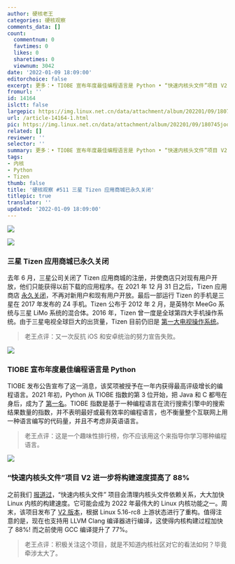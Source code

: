 ```yaml
---
author: 硬核老王
categories: 硬核观察
comments_data: []
count:
  commentnum: 0
  favtimes: 0
  likes: 0
  sharetimes: 0
  viewnum: 3042
date: '2022-01-09 18:09:00'
editorchoice: false
excerpt: 更多：• TIOBE 宣布年度最佳编程语言是 Python • “快速内核头文件”项目 V2 进一步将构建速度提高了 88%
fromurl: ''
id: 14164
islctt: false
largepic: https://img.linux.net.cn/data/attachment/album/202201/09/180745jood56e566t66z4t.jpg
url: /article-14164-1.html
pic: https://img.linux.net.cn/data/attachment/album/202201/09/180745jood56e566t66z4t.jpg.thumb.jpg
related: []
reviewer: ''
selector: ''
summary: 更多：• TIOBE 宣布年度最佳编程语言是 Python • “快速内核头文件”项目 V2 进一步将构建速度提高了 88%
tags:
- 内核
- Python
- Tizen
thumb: false
title: '硬核观察 #511 三星 Tizen 应用商城已永久关闭'
titlepic: true
translator: ''
updated: '2022-01-09 18:09:00'
---
```


![](/data/attachment/album/202201/09/180745jood56e566t66z4t.jpg)


![](/data/attachment/album/202201/09/180758fs6616vtf08dwunz.jpg)


### 三星 Tizen 应用商城已永久关闭


去年 6 月，三星公司关闭了 Tizen 应用商城的注册，并使商店只对现有用户开放，他们只能获得以前下载的应用程序。在 2021 年 12 月 31 日之后，Tizen 应用商店 [永久关闭](https://www.gsmarena.com/samsung_shuts_down_the_tizen_app_store-news-52598.php)，不再对新用户和现有用户开放。最后一部运行 Tizen 的手机是三星在 2017 年发布的 Z4 手机。Tizen 公布于 2012 年 2 月，是英特尔 MeeGo 系统与三星 LiMo 系统的混合体。2016 年，Tizen 曾一度是全球第四大手机操作系统。由于三星电视全球巨大的出货量，Tizen 目前仍旧是 [第一大电视操作系统](https://www.businesswire.com/news/home/20210316005396/en/Strategy-Analytics-Samsungs-Tizen-Smart-TV-Streaming-Platform-Scaled-New-Heights-in-2020)。



> 
> 老王点评：又一次反抗 iOS 和安卓统治的努力宣告失败。
> 
> 
> 


![](/data/attachment/album/202201/09/180807zaa7fsc5n4c7nsg8.jpg)


### TIOBE 宣布年度最佳编程语言是 Python


TIOBE 发布公告宣布了这一消息，该奖项被授予在一年内获得最高评级增长的编程语言。2021 年初，Python 从 TIOBE 指数的第 3 位开始，把 Java 和 C 都甩在身后，成为了 [第一名](https://www.tiobe.com/tiobe-index/)。TIOBE 指数是基于一种编程语言在流行搜索引擎中的搜索结果数量的指数，并不表明最好或最有效率的编程语言，也不衡量整个互联网上用一种语言编写的代码量，并且不考虑非英语语言。



> 
> 老王点评：这是一个趣味性排行榜，你不应该用这个来指导你学习哪种编程语言。
> 
> 
> 


![](/data/attachment/album/202201/09/180824p6j6cqgpdwdcjjoz.jpg)


### “快速内核头文件”项目 V2 进一步将构建速度提高了 88%


之前我们 [报道过](/article-14144-1.html)，“快速内核头文件” 项目会清理内核头文件依赖关系，大大加快 Linux 内核的构建速度。它可能会成为 2022 年最伟大的 Linux 内核功能之一。周末，该项目发布了 [V2 版本](https://lore.kernel.org/lkml/Ydm7ReZWQPrbIugn@gmail.com/)，根据 Linux 5.16-rc8 上游状态进行了重构。值得注意的是，现在也支持用 LLVM Clang 编译器进行编译，这使得内核构建过程加快了 88%! 而之前使用 GCC 编译提升了 77%。



> 
> 老王点评：积极关注这个项目，就是不知道内核社区对它的看法如何？毕竟牵涉太大了。
> 
> 
>